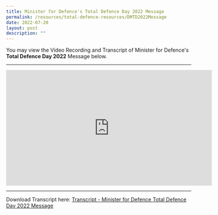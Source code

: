 ```yaml
---
title: Minister for Defence's Total Defence Day 2022 Message
permalink: /resources/total-defence-resources/DMTD2022Message
date: 2022-07-20
layout: post
description: ""
---
```

You may view the Video Recording and Transcript of Minister for Defence's **Total Defence Day 2022** Message below.

****

<iframe width="560" height="315" src="https://www.youtube.com/embed/7zzFPeTDa5s" title="YouTube video player" frameborder="0" allow="accelerometer; autoplay; clipboard-write; encrypted-media; gyroscope; picture-in-picture" allowfullscreen></iframe>

****

Download Transcript here: [Transcript - Minister for Defence Total Defence Day 2022 Message ](/files/Transcript%20-%20Minister%20for%20Defence%20Total%20Defence%20Day%202022%20Message.pdf)